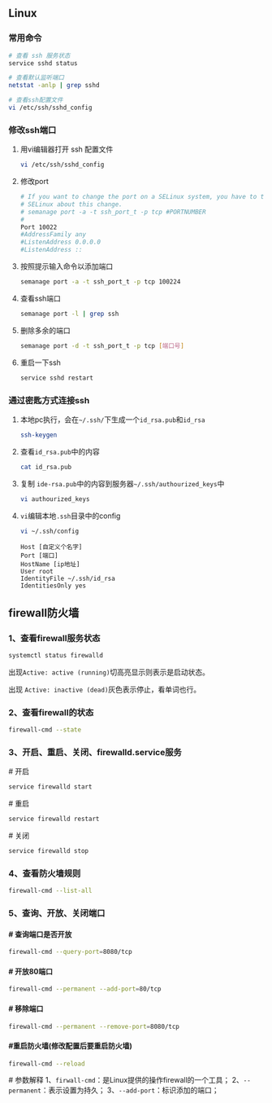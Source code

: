 ## Linux

### 常用命令

```bash
# 查看 ssh 服务状态
service sshd status

# 查看默认监听端口
netstat -anlp | grep sshd

# 查看ssh配置文件
vi /etc/ssh/sshd_config
```

### 修改ssh端口

1. 用vi编辑器打开 ssh 配置文件

   ```bash
   vi /etc/ssh/sshd_config	
   ```

2. 修改port

   ```bash
   # If you want to change the port on a SELinux system, you have to tell
   # SELinux about this change.
   # semanage port -a -t ssh_port_t -p tcp #PORTNUMBER
   #
   Port 10022
   #AddressFamily any
   #ListenAddress 0.0.0.0
   #ListenAddress ::
   ```

3. 按照提示输入命令以添加端口

   ```bash
   semanage port -a -t ssh_port_t -p tcp 100224
   ```

4. 查看ssh端口

   ```bash
   semanage port -l | grep ssh
   ```

5. 删除多余的端口

   ```bash
   semanage port -d -t ssh_port_t -p tcp [端口号]
   ```

6. 重启一下ssh

   ```bash
   service sshd restart
   ```

### 通过密匙方式连接ssh

1. 本地pc执行，会在`~/.ssh/`下生成一个`id_rsa.pub`和`id_rsa`

   ````bash
   ssh-keygen
   ````

2. 查看`id_rsa.pub`中的内容

   ```bash
   cat id_rsa.pub
   ```

3. 复制 `ide-rsa.pub`中的内容到服务器`~/.ssh/authourized_keys`中

   ```bash
   vi authourized_keys
   ```

4. `vi`编辑本地`.ssh`目录中的config

   ```bash
   vi ~/.ssh/config
   ```

   ```vim
   Host [自定义个名字]
   Port [端口]
   HostName [ip地址]
   User root
   IdentityFile ~/.ssh/id_rsa
   IdentitiesOnly yes
   ```

## firewall防火墙

### 1、查看firewall服务状态


```bash
systemctl status firewalld
```

出现`Active: active (running)`切高亮显示则表示是启动状态。

出现 `Active: inactive (dead)`灰色表示停止，看单词也行。

### 2、查看firewall的状态

```bash
firewall-cmd --state
```

### 3、开启、重启、关闭、firewalld.service服务

\# 开启

```bash
service firewalld start
```

\# 重启

```bash
service firewalld restart
```

\# 关闭

```bash
service firewalld stop
```

### 4、查看防火墙规则

```bash
firewall-cmd --list-all
```

### 5、查询、开放、关闭端口

#### \# 查询端口是否开放

```bash
firewall-cmd --query-port=8080/tcp
```

#### \# 开放80端口

```bash
firewall-cmd --permanent --add-port=80/tcp
```

#### \# 移除端口

```bash
firewall-cmd --permanent --remove-port=8080/tcp
```

#### \#重启防火墙(修改配置后要重启防火墙)

```bash
firewall-cmd --reload
```

\# 参数解释
1、`firwall-cmd`：是Linux提供的操作firewall的一个工具；
2、`--permanent`：表示设置为持久；
3、`--add-port`：标识添加的端口；